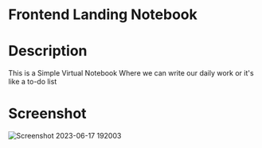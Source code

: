 # Frontend Landing Notebook

# Description
This is a Simple Virtual Notebook Where we can write our daily work or it's like a to-do list

# Screenshot
![Screenshot 2023-06-17 192003](https://github.com/apu52/FrontendWebsite/assets/114172928/63f77e30-055a-47c7-8b30-252585eb417c)
